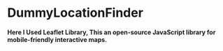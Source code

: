 # DummyLocationFinder 
<b>Here I Used Leaflet Library, This an open-source JavaScript library for mobile-friendly interactive maps.</b>
